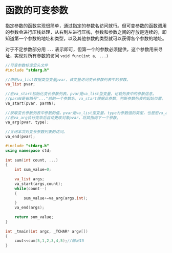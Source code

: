 # 函数的可变参数
指定参数的函数实现很简单，通过指定的参数名访问就行。但可变参数的函数调用的参数会进行压栈处理，从右到左进行压栈，参数和参数之间的存放是连续的，即知道第一个参数的地址和类型，以及其他参数的类型就可以获得各个参数的地址。

对于不定参数部分用 `...` 表示即可，但第一个的参数必须提供，这个参数用来寻址，实现对所有参数的访问 `void func(int a, ...)`

```cpp
//可变参数标准宏头文件
#include "stdarg.h"
 
//申明va_list数据类型变量pvar，该变量访问变长参数列表中的参数。
va_list pvar;
 
//宏va_start初始化变长参数列表。pvar是va_list型变量，记载列表中的参数信息。
//parmN是省略号"..."前的一个参数名，va_start根据此参数，判断参数列表的起始位置。
va_start(pvar, parmN);
 
//获取变长参数列表中参数的值。pvar是va_list型变量，type为参数值的类型，也是宏va_arg返回数值的类型。
//宏va_arg执行完毕后自动更改对象pvar，将其指向下一个参数。
va_arg(pvar, type);
 
//关闭本次对变长参数列表的访问。
va_end(pvar);
```

```cpp
#include "stdarg.h"
using namespace std;
 
int sum(int count, ...)
{
	int sum_value=0;
 
	va_list args;
	va_start(args,count);
	while(count--)
	{
		sum_value+=va_arg(args,int);
	}
	va_end(args);
 
	return sum_value;
}
 
int _tmain(int argc, _TCHAR* argv[])
{
	cout<<sum(5,1,2,3,4,5);//输出15
}
```